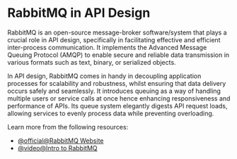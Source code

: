 # RabbitMQ in API Design

RabbitMQ is an open-source message-broker software/system that plays a crucial role in API design, specifically in facilitating effective and efficient inter-process communication. It implements the Advanced Message Queuing Protocol (AMQP) to enable secure and reliable data transmission in various formats such as text, binary, or serialized objects. 

In API design, RabbitMQ comes in handy in decoupling application processes for scalability and robustness, whilst ensuring that data delivery occurs safely and seamlessly. It introduces queuing as a way of handling multiple users or service calls at once hence enhancing responsiveness and performance of APIs. Its queue system elegantly digests API request loads, allowing services to evenly process data while preventing overloading.

Learn more from the following resources:

- [@official@RabbitMQ Website](https://www.rabbitmq.com/)
- [@video@Intro to RabbitMQ](https://www.youtube.com/watch?v=bfVddTJNiAw)